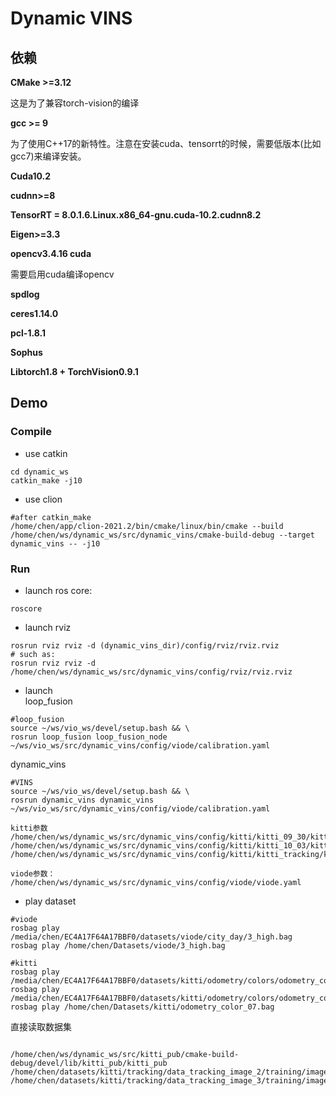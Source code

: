# Dynamic VINS

## 依赖

**CMake >=3.12**  

这是为了兼容torch-vision的编译

**gcc >= 9**

为了使用C++17的新特性。注意在安装cuda、tensorrt的时候，需要低版本(比如gcc7)来编译安装。

**Cuda10.2**

**cudnn>=8**

**TensorRT = 8.0.1.6.Linux.x86_64-gnu.cuda-10.2.cudnn8.2**

**Eigen>=3.3**

**opencv3.4.16 cuda**

需要启用cuda编译opencv

**spdlog**

**ceres1.14.0**

**pcl-1.8.1**

**Sophus**

**Libtorch1.8 + TorchVision0.9.1**


## Demo
### Compile

* use catkin
```shell
cd dynamic_ws
catkin_make -j10
```

* use clion
```shell
#after catkin_make
/home/chen/app/clion-2021.2/bin/cmake/linux/bin/cmake --build /home/chen/ws/dynamic_ws/src/dynamic_vins/cmake-build-debug --target dynamic_vins -- -j10
```

### Run

* launch ros core:
```shell
roscore
```

* launch rviz
```shell
rosrun rviz rviz -d (dynamic_vins_dir)/config/rviz/rviz.rviz
# such as:
rosrun rviz rviz -d /home/chen/ws/dynamic_ws/src/dynamic_vins/config/rviz/rviz.rviz
```

* launch  
loop_fusion
```shell
#loop_fusion
source ~/ws/vio_ws/devel/setup.bash && \ 
rosrun loop_fusion loop_fusion_node ~/ws/vio_ws/src/dynamic_vins/config/viode/calibration.yaml 

```

dynamic_vins
```shell
#VINS
source ~/ws/vio_ws/devel/setup.bash && \ 
rosrun dynamic_vins dynamic_vins ~/ws/vio_ws/src/dynamic_vins/config/viode/calibration.yaml

kitti参数
/home/chen/ws/dynamic_ws/src/dynamic_vins/config/kitti/kitti_09_30/kitti_09_30_config.yaml
/home/chen/ws/dynamic_ws/src/dynamic_vins/config/kitti/kitti_10_03/kitti_10_03_config.yaml
/home/chen/ws/dynamic_ws/src/dynamic_vins/config/kitti/kitti_tracking/kitti_tracking.yaml

viode参数：
/home/chen/ws/dynamic_ws/src/dynamic_vins/config/viode/viode.yaml

```

* play dataset
```shell
#viode
rosbag play  /media/chen/EC4A17F64A17BBF0/datasets/viode/city_day/3_high.bag
rosbag play /home/chen/Datasets/viode/3_high.bag

#kitti
rosbag play /media/chen/EC4A17F64A17BBF0/datasets/kitti/odometry/colors/odometry_color_07.bag
rosbag play /media/chen/EC4A17F64A17BBF0/datasets/kitti/odometry/colors/odometry_color_04.bag
rosbag play /home/chen/Datasets/kitti/odometry_color_07.bag
```


直接读取数据集
```shell

/home/chen/ws/dynamic_ws/src/kitti_pub/cmake-build-debug/devel/lib/kitti_pub/kitti_pub  /home/chen/datasets/kitti/tracking/data_tracking_image_2/training/image_02/0003  /home/chen/datasets/kitti/tracking/data_tracking_image_3/training/image_03/0003

```


















